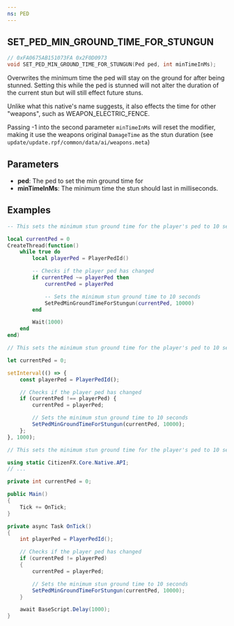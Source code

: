 ```yaml
---
ns: PED
---
```

## SET_PED_MIN_GROUND_TIME_FOR_STUNGUN

```c
// 0xFA0675AB151073FA 0x2F0D0973
void SET_PED_MIN_GROUND_TIME_FOR_STUNGUN(Ped ped, int minTimeInMs);
```

Overwrites the minimum time the ped will stay on the ground for after being stunned. Setting this while the ped is stunned will not alter the duration of the current stun but will still effect future stuns.

Unlike what this native's name suggests, it also effects the time for other "weapons", such as WEAPON_ELECTRIC_FENCE.

Passing -1 into the second parameter `minTimeInMs` will reset the modifier, making it use the weapons original `DamageTime` as the stun duration (see `update/update.rpf/common/data/ai/weapons.meta`)

## Parameters
* **ped**: The ped to set the min ground time for
* **minTimeInMs**: The minimum time the stun should last in milliseconds.

## Examples
```lua
-- This sets the minimum stun ground time for the player's ped to 10 seconds (and re-applies it if the player's ped changes)

local currentPed = 0
CreateThread(function()
    while true do
        local playerPed = PlayerPedId()

        -- Checks if the player ped has changed
        if currentPed ~= playerPed then
            currentPed = playerPed

            -- Sets the minimum stun ground time to 10 seconds
            SetPedMinGroundTimeForStungun(currentPed, 10000)
        end

        Wait(1000)
    end
end)
```

```js
// This sets the minimum stun ground time for the player's ped to 10 seconds (and re-applies it if the player's ped changes)

let currentPed = 0;

setInterval(() => {
    const playerPed = PlayerPedId();

    // Checks if the player ped has changed
    if (currentPed !== playerPed) {
        currentPed = playerPed;

        // Sets the minimum stun ground time to 10 seconds
        SetPedMinGroundTimeForStungun(currentPed, 10000);
    };
}, 1000);
```

```cs
// This sets the minimum stun ground time for the player's ped to 10 seconds (and re-applies it if the player's ped changes)

using static CitizenFX.Core.Native.API;
// ...

private int currentPed = 0;

public Main() 
{
    Tick += OnTick;
}

private async Task OnTick()
{
    int playerPed = PlayerPedId();

    // Checks if the player ped has changed
    if (currentPed != playerPed)
    {
        currentPed = playerPed;

        // Sets the minimum stun ground time to 10 seconds
        SetPedMinGroundTimeForStungun(currentPed, 10000);
    }

    await BaseScript.Delay(1000);
}
